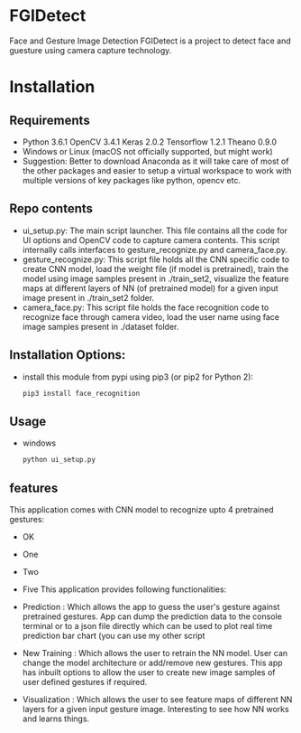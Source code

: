 # FGIDetect
Face and Gesture Image Detection
FGIDetect is a project to detect face and guesture using camera capture technology.
# Installation
## Requirements
- Python 3.6.1 OpenCV 3.4.1 Keras 2.0.2 Tensorflow 1.2.1 Theano 0.9.0
- Windows or Linux (macOS not officially supported, but might work)
- Suggestion: Better to download Anaconda as it will take care of most of the other packages and easier to setup a virtual workspace to work with multiple versions of key packages like python, opencv etc.
## Repo contents
- ui_setup.py: The main script launcher. This file contains all the code for UI options and OpenCV code to capture camera contents. This script internally calls interfaces to gesture_recognize.py and camera_face.py.
- gesture_recognize.py: This script file holds all the CNN specific code to create CNN model, load the weight file (if model is pretrained), train the model using image samples present in ./train_set2, visualize the feature maps at different layers of NN (of pretrained model) for a given input image present in ./train_set2 folder.
- camera_face.py: This script file holds the face recognition code to recognize face through camera video, load the user  name using face image samples present in ./dataset folder.
## Installation Options:
- install this module from pypi using pip3 (or pip2 for Python 2):
  ```bash
  pip3 install face_recognition
  ```
## Usage
- windows 
  ```bash
  python ui_setup.py
  ```
## features
This application comes with CNN model to recognize upto 4 pretrained gestures:
- OK
- One
- Two
- Five
This application provides following functionalities:

- Prediction : Which allows the app to guess the user's gesture against pretrained gestures. App can dump the prediction data to the console terminal or to a json file directly which can be used to plot real time prediction bar chart (you can use my other script
- New Training : Which allows the user to retrain the NN model. User can change the model architecture or add/remove new gestures. This app has inbuilt options to allow the user to create new image samples of user defined gestures if required.
- Visualization : Which allows the user to see feature maps of different NN layers for a given input gesture image. Interesting to see how NN works and learns things.
